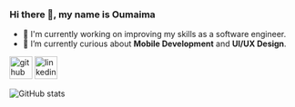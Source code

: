 ### Hi there 👋, my name is Oumaima

- 🔭 I'm currently working on improving my skills as a software engineer. 
- 🌱 I’m currently curious about **Mobile Development** and **UI/UX Design**. 


[<img src='https://cdn.jsdelivr.net/npm/simple-icons@3.0.1/icons/github.svg' alt='github' height='40'>](https://github.com/BOumaima)  [<img src='https://cdn.jsdelivr.net/npm/simple-icons@3.0.1/icons/linkedin.svg' alt='linkedin' height='40'>](https://www.linkedin.com/in/www.linkedin.com/in/omeiimaa/)  

![GitHub stats](https://github-readme-stats.vercel.app/api?username=BOumaima&show_icons=true)  

 
